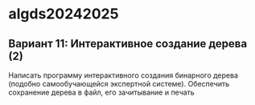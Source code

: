 
# algds20242025


## Вариант 11: Интерактивное создание дерева (2)
Написать программу интерактивного создания бинарного дерева (подобно самообучающейся экспертной системе).
Обеспечить сохранение дерева в файл, его зачитывание и печать

